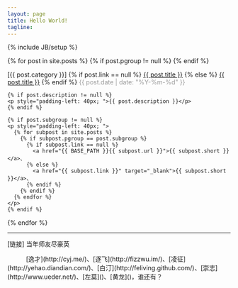 ```yaml
---
layout: page
title: Hello World!
tagline: 
---
```

{% include JB/setup %}

{% for post in site.posts %}
  {% if post.pgroup != null %}
  {% endif %}

  <p>
    <span>[{{ post.category }}]</span>
    {% if post.link == null %}
      <a href="{{ BASE_PATH }}{{ post.url }}">{{ post.title }}</a>
    {% else %}
      <a href="{{ post.link }}" target="_blank">{{ post.title }}</a>
    {% endif %}
    <span style="color: #999;">{{ post.date | date: "%Y-%m-%d" }}</span>

    {% if post.description != null %}
    <p style="padding-left: 40px; ">{{ post.description }}</p>
    {% endif %}

    {% if post.subgroup != null %}
    <p style="padding-left: 40px; ">
      {% for subpost in site.posts %}
        {% if subpost.pgroup == post.subgroup %}
          {% if subpost.link == null %}
            <a href="{{ BASE_PATH }}{{ subpost.url }}">{{ subpost.short }}</a>、
          {% else %}
            <a href="{{ subpost.link }}" target="_blank">{{ subpost.short }}</a>、
          {% endif %}
        {% endif %}
      {% endfor %}
    </p>
    {% endif %}
  </p>
{% endfor %}
<hr>
<p>[链接] 当年师友尽豪英</p>
　　　[逸才](http://cyj.me/)、[逐飞](http://fizzwu.im/)、[凌征](http://yehao.diandian.com/)、[白汀](http://feliving.github.com/)、[崇志](http://www.ueder.net/)、[左莫]()、[黄龙]()，谁还有？
